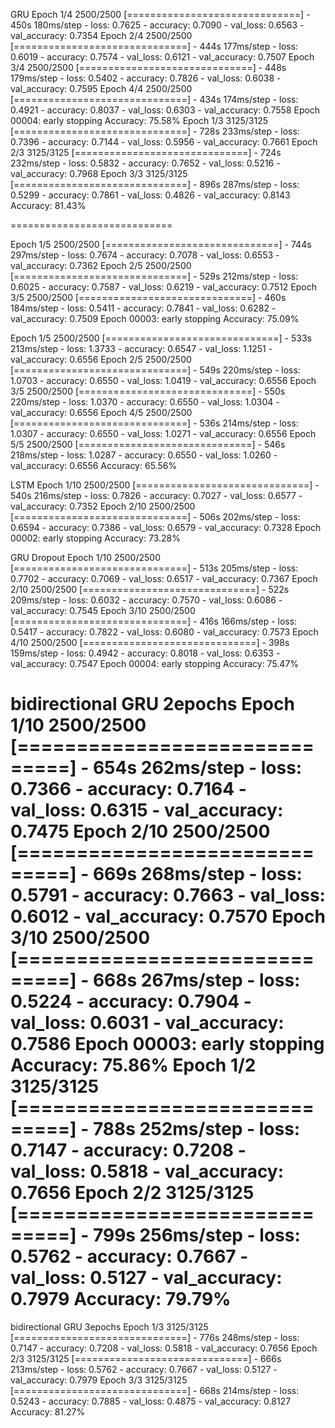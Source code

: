 GRU
Epoch 1/4
2500/2500 [==============================] - 450s 180ms/step - loss: 0.7625 - accuracy: 0.7090 - val_loss: 0.6563 - val_accuracy: 0.7354
Epoch 2/4
2500/2500 [==============================] - 444s 177ms/step - loss: 0.6019 - accuracy: 0.7574 - val_loss: 0.6121 - val_accuracy: 0.7507
Epoch 3/4
2500/2500 [==============================] - 448s 179ms/step - loss: 0.5402 - accuracy: 0.7826 - val_loss: 0.6038 - val_accuracy: 0.7595
Epoch 4/4
2500/2500 [==============================] - 434s 174ms/step - loss: 0.4921 - accuracy: 0.8037 - val_loss: 0.6303 - val_accuracy: 0.7558
Epoch 00004: early stopping
Accuracy: 75.58%
Epoch 1/3
3125/3125 [==============================] - 728s 233ms/step - loss: 0.7396 - accuracy: 0.7144 - val_loss: 0.5956 - val_accuracy: 0.7661
Epoch 2/3
3125/3125 [==============================] - 724s 232ms/step - loss: 0.5832 - accuracy: 0.7652 - val_loss: 0.5216 - val_accuracy: 0.7968
Epoch 3/3
3125/3125 [==============================] - 896s 287ms/step - loss: 0.5299 - accuracy: 0.7861 - val_loss: 0.4826 - val_accuracy: 0.8143
Accuracy: 81.43%

============================

Epoch 1/5
2500/2500 [==============================] - 744s 297ms/step - loss: 0.7674 - accuracy: 0.7078 - val_loss: 0.6553 - val_accuracy: 0.7362
Epoch 2/5
2500/2500 [==============================] - 529s 212ms/step - loss: 0.6025 - accuracy: 0.7587 - val_loss: 0.6219 - val_accuracy: 0.7512
Epoch 3/5
2500/2500 [==============================] - 460s 184ms/step - loss: 0.5411 - accuracy: 0.7841 - val_loss: 0.6282 - val_accuracy: 0.7509
Epoch 00003: early stopping
Accuracy: 75.09%

Epoch 1/5
2500/2500 [==============================] - 533s 213ms/step - loss: 1.3733 - accuracy: 0.6547 - val_loss: 1.1251 - val_accuracy: 0.6556
Epoch 2/5
2500/2500 [==============================] - 549s 220ms/step - loss: 1.0703 - accuracy: 0.6550 - val_loss: 1.0419 - val_accuracy: 0.6556
Epoch 3/5
2500/2500 [==============================] - 550s 220ms/step - loss: 1.0370 - accuracy: 0.6550 - val_loss: 1.0304 - val_accuracy: 0.6556
Epoch 4/5
2500/2500 [==============================] - 536s 214ms/step - loss: 1.0307 - accuracy: 0.6550 - val_loss: 1.0271 - val_accuracy: 0.6556
Epoch 5/5
2500/2500 [==============================] - 546s 218ms/step - loss: 1.0287 - accuracy: 0.6550 - val_loss: 1.0260 - val_accuracy: 0.6556
Accuracy: 65.56%

LSTM
Epoch 1/10
2500/2500 [==============================] - 540s 216ms/step - loss: 0.7826 - accuracy: 0.7027 - val_loss: 0.6577 - val_accuracy: 0.7352
Epoch 2/10
2500/2500 [==============================] - 506s 202ms/step - loss: 0.6594 - accuracy: 0.7386 - val_loss: 0.6579 - val_accuracy: 0.7328
Epoch 00002: early stopping
Accuracy: 73.28%

GRU Dropout
Epoch 1/10
2500/2500 [==============================] - 513s 205ms/step - loss: 0.7702 - accuracy: 0.7069 - val_loss: 0.6517 - val_accuracy: 0.7367
Epoch 2/10
2500/2500 [==============================] - 522s 209ms/step - loss: 0.6032 - accuracy: 0.7570 - val_loss: 0.6086 - val_accuracy: 0.7545
Epoch 3/10
2500/2500 [==============================] - 416s 166ms/step - loss: 0.5417 - accuracy: 0.7822 - val_loss: 0.6080 - val_accuracy: 0.7573
Epoch 4/10
2500/2500 [==============================] - 398s 159ms/step - loss: 0.4942 - accuracy: 0.8018 - val_loss: 0.6353 - val_accuracy: 0.7547
Epoch 00004: early stopping
Accuracy: 75.47%

bidirectional GRU 2epochs
Epoch 1/10
2500/2500 [==============================] - 654s 262ms/step - loss: 0.7366 - accuracy: 0.7164 - val_loss: 0.6315 - val_accuracy: 0.7475
Epoch 2/10
2500/2500 [==============================] - 669s 268ms/step - loss: 0.5791 - accuracy: 0.7663 - val_loss: 0.6012 - val_accuracy: 0.7570
Epoch 3/10
2500/2500 [==============================] - 668s 267ms/step - loss: 0.5224 - accuracy: 0.7904 - val_loss: 0.6031 - val_accuracy: 0.7586
Epoch 00003: early stopping
Accuracy: 75.86%
Epoch 1/2
3125/3125 [==============================] - 788s 252ms/step - loss: 0.7147 - accuracy: 0.7208 - val_loss: 0.5818 - val_accuracy: 0.7656
Epoch 2/2
3125/3125 [==============================] - 799s 256ms/step - loss: 0.5762 - accuracy: 0.7667 - val_loss: 0.5127 - val_accuracy: 0.7979
Accuracy: 79.79%
==================================
bidirectional GRU 3epochs
Epoch 1/3
3125/3125 [==============================] - 776s 248ms/step - loss: 0.7147 - accuracy: 0.7208 - val_loss: 0.5818 - val_accuracy: 0.7656
Epoch 2/3
3125/3125 [==============================] - 666s 213ms/step - loss: 0.5762 - accuracy: 0.7667 - val_loss: 0.5127 - val_accuracy: 0.7979
Epoch 3/3
3125/3125 [==============================] - 668s 214ms/step - loss: 0.5243 - accuracy: 0.7885 - val_loss: 0.4875 - val_accuracy: 0.8127
Accuracy: 81.27%